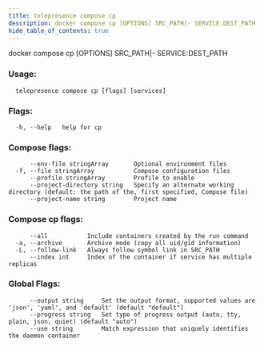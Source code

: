 ```yaml
---
title: telepresence compose cp
description: docker compose cp [OPTIONS] SRC_PATH|- SERVICE:DEST_PATH
hide_table_of_contents: true
---
```


docker compose cp [OPTIONS] SRC_PATH|- SERVICE:DEST_PATH

### Usage:
```
  telepresence compose cp [flags] [services]
```

### Flags:
```
  -h, --help   help for cp
```

### Compose flags:
```
      --env-file stringArray       Optional environment files
  -f, --file stringArray           Compose configuration files
      --profile stringArray        Profile to enable
      --project-directory string   Specify an alternate working directory (default: the path of the, first specified, Compose file)
      --project-name string        Project name
```

### Compose cp flags:
```
      --all           Include containers created by the run command
  -a, --archive       Archive mode (copy all uid/gid information)
  -L, --follow-link   Always follow symbol link in SRC_PATH
      --index int     Index of the container if service has multiple replicas
```

### Global Flags:
```
      --output string     Set the output format, supported values are 'json', 'yaml', and 'default' (default "default")
      --progress string   Set type of progress output (auto, tty, plain, json, quiet) (default "auto")
      --use string        Match expression that uniquely identifies the daemon container
```
